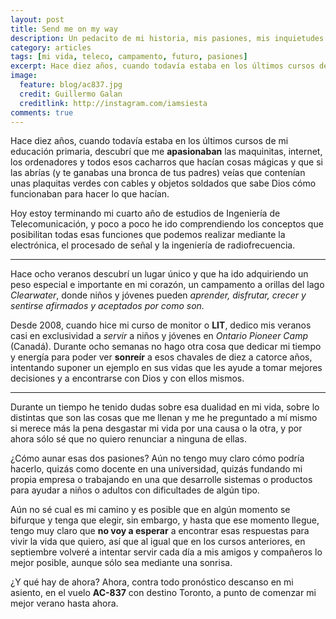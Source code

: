 ```yaml
---
layout: post
title: Send me on my way
description: Un pedacito de mi historia, mis pasiones, mis inquietudes
category: articles
tags: [mi vida, teleco, campamento, futuro, pasiones]
excerpt: Hace diez años, cuando todavía estaba en los últimos cursos de mi educación primaria, descubrí que me **apasionaban** 
image:
  feature: blog/ac837.jpg
  credit: Guillermo Galan
  creditlink: http://instagram.com/iamsiesta
comments: true  
---
```


Hace diez años, cuando todavía estaba en los últimos cursos de mi educación primaria, descubrí que me **apasionaban** las maquinitas, internet, los ordenadores y todos esos cacharros que hacían cosas mágicas y que si las abrías (y te ganabas una bronca de tus padres) veías que contenían unas plaquitas verdes con cables y objetos soldados que sabe Dios cómo funcionaban para hacer lo que hacían.

Hoy estoy terminando mi cuarto año de estudios de Ingeniería de Telecomunicación, y poco a poco he ido comprendiendo los conceptos que posibilitan todas esas funciones que podemos realizar mediante la electrónica, el procesado de señal y la ingeniería de radiofrecuencia.

***

Hace ocho veranos descubrí un lugar único y que ha ido adquiriendo un peso especial e importante en mi corazón, un campamento a orillas del lago *Clearwater*, donde niños y jóvenes pueden *aprender, disfrutar, crecer y sentirse afirmados y aceptados por como son.*

Desde 2008, cuando hice mi curso de monitor o **LIT**, dedico mis veranos casi en exclusividad a *servir* a niños y jóvenes en *Ontario Pioneer Camp* (Canadá). Durante ocho semanas no hago otra cosa que dedicar mi tiempo y energía para poder ver **sonreír** a  esos chavales de diez a catorce años, intentando suponer un ejemplo en sus vidas que les ayude a tomar mejores decisiones y a encontrarse con Dios y con ellos mismos.
***
Durante un tiempo he tenido dudas sobre esa dualidad en mi vida, sobre lo distintas que son las cosas que me llenan y me he preguntado a mí mismo si merece más la pena desgastar mi vida por una causa o la otra, y por ahora sólo sé que no quiero renunciar a ninguna de ellas.

¿Cómo aunar esas dos pasiones?
Aún no tengo muy claro cómo podría hacerlo, quizás como docente en una universidad, quizás fundando mi propia empresa o trabajando en una que desarrolle sistemas o productos para ayudar a niños o adultos con dificultades de algún tipo.

 Aún no sé cual es mi camino y es posible que en algún momento se bifurque y tenga que elegir, sin embargo, y hasta que ese momento llegue, tengo muy claro que **no voy a esperar** a encontrar esas respuestas para vivir la vida que quiero, así que al igual que en los cursos anteriores, en septiembre volveré a intentar servir cada día a mis amigos y compañeros lo mejor posible, aunque sólo sea mediante una sonrisa.

¿Y qué hay de ahora?
Ahora, contra todo pronóstico descanso en mi asiento, en el vuelo **AC-837** con destino Toronto, a punto de comenzar mi mejor verano hasta ahora.
